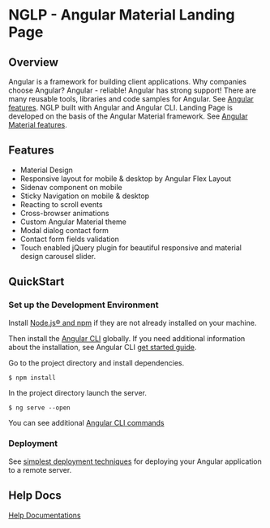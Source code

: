 # NGLP - Angular Material Landing Page


## Overview

Angular is a framework for building client applications. Why companies choose Angular? Angular - reliable! Angular has strong support! There are many reusable tools, libraries and code samples for Angular. See [Angular features](https://angular.io/features).
NGLP built with Angular and Angular CLI. Landing Page is developed on the basis of the Angular Material framework. See [Angular Material features](https://material.angular.io/).

## Features

* Material Design
* Responsive layout for mobile & desktop by Angular Flex Layout
* Sidenav component on mobile
* Sticky Navigation on mobile & desktop
* Reacting to scroll events
* Cross-browser animations
* Custom Angular Material theme
* Modal dialog contact form
* Contact form fields validation
* Touch enabled jQuery plugin for beautiful responsive and material design carousel slider.

## QuickStart

### Set up the Development Environment

Install [Node.js® and npm](https://nodejs.org/en/download/) if they are not already installed on your machine.

Then install the [Angular CLI](https://github.com/angular/angular-cli) globally. If you need additional information about the installation, see Angular CLI [get started guide](https://github.com/angular/angular-cli/wiki#getting-started).

Go to the project directory and install dependencies.

```
$ npm install

```

In the project directory launch the server. 

```
$ ng serve --open

```

You can see additional [Angular CLI commands](https://github.com/angular/angular-cli/wiki#additional-commands)

### Deployment

See [simplest deployment techniques](https://angular.io/guide/deployment) for deploying your Angular application to a remote server.

## Help Docs

[Help Documentations](https://evgensharyy.github.io/nglp_doc/#helpdocs)
